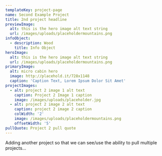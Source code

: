 ```yaml
---
templateKey: project-page
name: Second Example Project
title: 2nd project headline
previewImage:
  alt: this is the hero image alt text string
  url: /images/uploads/placeholdermountains.png
infoObject:
  - description: Wood
    title: Info Object
heroImage:
  alt: this is the hero image alt text string
  url: /images/uploads/placeholdermountains.png
primaryImage:
  alt: micro cabin hero
  image: http://placehold.it/728x1148
  caption: 'Caption Text, Lorem Ipsum Dolor Sit Amet'
projectImages:
  - alt: project 2 image 1 alt text
    caption: Project 2 Image 1 caption
    image: /images/uploads/placeholder.jpg
  - alt: project 2 image 2 alt text
    caption: project 2 image 2 caption
    colWidth: '2'
    image: /images/uploads/placeholdermountains.png
    offsetWidth: '5'
pullQuote: Project 2 pull quote
---
```


Adding another project so that we can see/use the ability to pull multiple projects...
